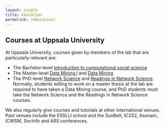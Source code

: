 ```yaml
---
layout: single
title: Education
permalink: /education/
---
```


## Courses at Uppsala University

At Uppsala University, courses given by members of the lab that are particularly relevant are:
* The Bachelor-level [Introduction to computational social science](http://www.uu.se/en/admissions/master/selma/kursplan/?kKod=1DLxxx)
* The Master-level [Data Mining I](http://www.uu.se/en/admissions/master/selma/kursplan/?kKod=1DL360) and [Data Mining](http://www.uu.se/en/admissions/master/selma/kursplan/?kKod=1DL370)
* The PhD-level [Network Science](../netsciphd/netsciphd2020) and [Readings in Network Science](../netsciphd/netscireadings2018).
Normally, students willing to work on a master thesis at the lab are required to have taken a Data Mining course, and PhD students must take the Network Science and the Readings in Network Science courses. 

We also regularly give courses and tutorials at other international venues. Past venues include the ESSLLI school and the SunBelt, IC2S2, Asonam, ICWSM, SocInfo and ARS conferences.

